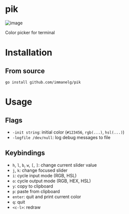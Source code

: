 # pik
![image](https://github.com/immanelg/pik/assets/119798691/a7156404-c752-4899-b837-217dc1acc471)

Color picker for terminal

# Installation

## From source
```
go install github.com/immanelg/pik
```

# Usage

## Flags
- `-init string`: initial color (`#123456`, `rgb(...)`, `hsl(...)`)
- `-logfile /dev/null`: log debug messages to file

## Keybindings

- `h`, `l`, `b`, `w`, `[`, `]`: change current slider value
- `j`, `k`: change focused slider
- `i`: cycle input mode (RGB, HSL)
- `o`: cycle output mode (RGB, HEX, HSL)
- `y`: copy to clipboard
- `p`: paste from clipboard
- `enter`: quit and print current color
- `q`: quit
- `<c-l>`: redraw
